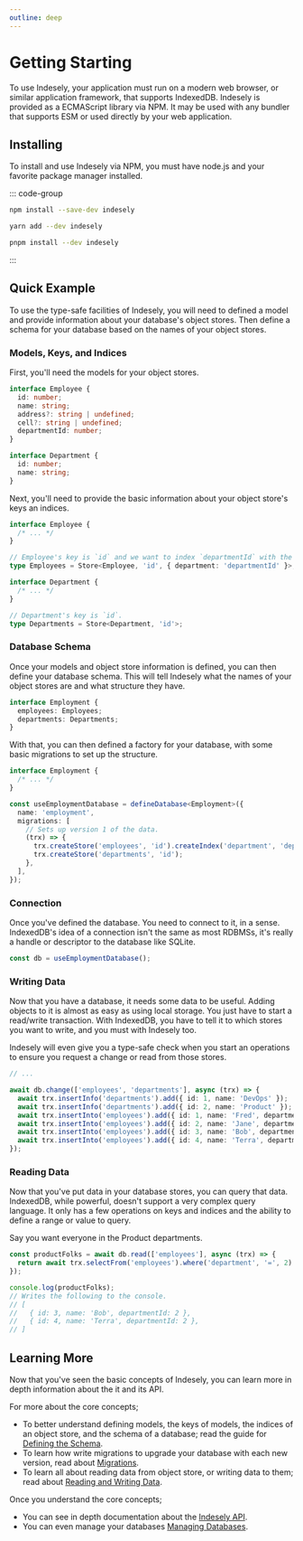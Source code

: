 ```yaml
---
outline: deep
---
```


# Getting Starting

To use Indesely, your application must run on a modern web browser, or similar application framework, that supports IndexedDB. Indesely is provided as a ECMAScript library via NPM. It may be used with any bundler that supports ESM or used directly by your web application.

## Installing

To install and use Indesely via NPM, you must have node.js and your favorite package manager installed.

::: code-group

```sh [npm]
npm install --save-dev indesely
```

```sh [yarn]
yarn add --dev indesely
```

```sh [pnpm]
pnpm install --dev indesely
```

:::

## Quick Example

To use the type-safe facilities of Indesely, you will need to defined a model and provide information about your database's object stores. Then define a schema for your database based on the names of your object stores.

### Models, Keys, and Indices

First, you'll need the models for your object stores.

```ts [models.ts]
interface Employee {
  id: number;
  name: string;
  address?: string | undefined;
  cell?: string | undefined;
  departmentId: number;
}

interface Department {
  id: number;
  name: string;
}
```

Next, you'll need to provide the basic information about your object store's keys an indices.

```ts [models.ts]
interface Employee {
  /* ... */
}

// Employee's key is `id` and we want to index `departmentId` with the `department` index.
type Employees = Store<Employee, 'id', { department: 'departmentId' }>;

interface Department {
  /* ... */
}

// Department's key is `id`.
type Departments = Store<Department, 'id'>;
```

### Database Schema

Once your models and object store information is defined, you can then define your database schema. This will tell Indesely what the names of your object stores are and what structure they have.

```ts [employment.ts]
interface Employment {
  employees: Employees;
  departments: Departments;
}
```

With that, you can then defined a factory for your database, with some basic migrations to set up the structure.

```ts [employment.ts]
interface Employment {
  /* ... */
}

const useEmploymentDatabase = defineDatabase<Employment>({
  name: 'employment',
  migrations: [
    // Sets up version 1 of the data.
    (trx) => {
      trx.createStore('employees', 'id').createIndex('department', 'departmentId');
      trx.createStore('departments', 'id');
    },
  ],
});
```

### Connection

Once you've defined the database. You need to connect to it, in a sense. IndexedDB's idea of a connection isn't the same as most RDBMSs, it's really a handle or descriptor to the database like SQLite.

```ts [seed.ts]
const db = useEmploymentDatabase();
```

### Writing Data

Now that you have a database, it needs some data to be useful. Adding objects to it is almost as easy as using local storage. You just have to start a read/write transaction. With IndexedDB, you have to tell it to which stores you want to write, and you must with Indesely too.

Indesely will even give you a type-safe check when you start an operations to ensure you request a change or read from those stores.

```ts [seed.ts]
// ...

await db.change(['employees', 'departments'], async (trx) => {
  await trx.insertInfo('departments').add({ id: 1, name: 'DevOps' });
  await trx.insertInfo('departments').add({ id: 2, name: 'Product' });
  await trx.insertInto('employees').add({ id: 1, name: 'Fred', departmentId: 1 });
  await trx.insertInto('employees').add({ id: 2, name: 'Jane', departmentId: 1 });
  await trx.insertInto('employees').add({ id: 3, name: 'Bob', departmentId: 2 });
  await trx.insertInto('employees').add({ id: 4, name: 'Terra', departmentId: 2 });
});
```

### Reading Data

Now that you've put data in your database stores, you can query that data. IndexedDB, while powerful, doesn't support a very complex query language. It only has a few operations on keys and indices and the ability to define a range or value to query.

Say you want everyone in the Product departments.

```ts [read.ts]
const productFolks = await db.read(['employees'], async (trx) => {
  return await trx.selectFrom('employees').where('department', '=', 2).getAll();
});

console.log(productFolks);
// Writes the following to the console.
// [
//   { id: 3, name: 'Bob', departmentId: 2 },
//   { id: 4, name: 'Terra', departmentId: 2 },
// ]
```

## Learning More

Now that you've seen the basic concepts of Indesely, you can learn more in depth information about the it and its API.

For more about the core concepts;

- To better understand defining models, the keys of models, the indices of an object store, and the schema of a database; read the guide for [Defining the Schema](defining-the-schema).
- To learn how write migrations to upgrade your database with each new version, read about [Migrations](migrations).
- To learn all about reading data from object store, or writing data to them; read about [Reading and Writing Data](reading-and-writing-data).

Once you understand the core concepts;

- You can see in depth documentation about the [Indesely API](/reference/management).
- You can even manage your databases [Managing Databases](managing-databases).
